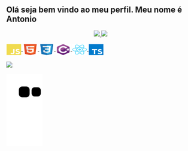 ## Olá seja bem vindo ao meu perfil. Meu nome é Antonio 
<div align="center" style="inline_block">
  <a href="https://github.com/AntonioBordon">
  <img height="180em" src="https://github-readme-stats.vercel.app/api?username=AntonioBordon&show_icons=true&theme=dracula&include_all_commits=true&count_private=true"/>
  <img height="180em" src="https://github-readme-stats.vercel.app/api/top-langs/?username=AntonioBordon&layout=compact&langs_count=7&theme=dracula"/>
</div>
<div style="display: inline_block"><br>
  <img align="center" alt="Antonio-Js" height="30" width="40" src="https://raw.githubusercontent.com/devicons/devicon/master/icons/javascript/javascript-plain.svg">
  <img align="center" alt="Antonio-HTML" height="30" width="40" src="https://raw.githubusercontent.com/devicons/devicon/master/icons/html5/html5-original.svg">
  <img align="center" alt="Antonio-CSS" height="30" width="40" src="https://raw.githubusercontent.com/devicons/devicon/master/icons/css3/css3-original.svg">
  <img align="center" alt="Antonio-Csharp" height="30" width="40" src="https://raw.githubusercontent.com/devicons/devicon/master/icons/csharp/csharp-original.svg">
  <img align="center" alt="Antonio-React" height="30" width="40" src="https://github.com/devicons/devicon/blob/master/icons/react/react-original.svg">
  <img align="center" alt="Antonio-TypeScript" height="30" width="40" src="https://github.com/devicons/devicon/blob/master/icons/typescript/typescript-original.svg">
</div>
<br/>
<div> 
  <a href="https://www.linkedin.com/in/antoniobordon/" target="_blank"><img src="https://img.shields.io/badge/-LinkedIn-%230077B5?style=for-the-badge&logo=linkedin&logoColor=white" target="_blank"></a> 
 
  ![Snake animation](https://github.com/rafaballerini/rafaballerini/blob/output/github-contribution-grid-snake.svg)

 
</div>
